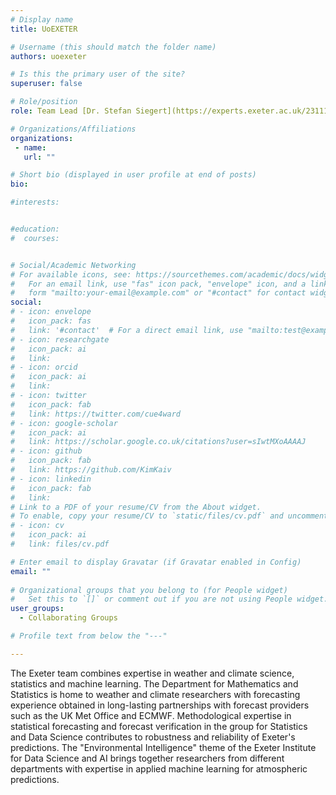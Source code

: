 ```yaml
---
# Display name
title: UoEXETER

# Username (this should match the folder name)
authors: uoexeter

# Is this the primary user of the site?
superuser: false

# Role/position 
role: Team Lead [Dr. Stefan Siegert](https://experts.exeter.ac.uk/23111-stefan-siegert)

# Organizations/Affiliations
organizations:
 - name: 
   url: "" 

# Short bio (displayed in user profile at end of posts)
bio: 

#interests:


#education:
#  courses:


# Social/Academic Networking
# For available icons, see: https://sourcethemes.com/academic/docs/widgets/#icons
#   For an email link, use "fas" icon pack, "envelope" icon, and a link in the
#   form "mailto:your-email@example.com" or "#contact" for contact widget.
social:
# - icon: envelope
#   icon_pack: fas
#   link: '#contact'  # For a direct email link, use "mailto:test@example.org".
# - icon: researchgate
#   icon_pack: ai
#   link: 
# - icon: orcid
#   icon_pack: ai
#   link: 
# - icon: twitter
#   icon_pack: fab
#   link: https://twitter.com/cue4ward
# - icon: google-scholar
#   icon_pack: ai
#   link: https://scholar.google.co.uk/citations?user=sIwtMXoAAAAJ
# - icon: github
#   icon_pack: fab
#   link: https://github.com/KimKaiv
# - icon: linkedin
#   icon_pack: fab
#   link: 
# Link to a PDF of your resume/CV from the About widget.
# To enable, copy your resume/CV to `static/files/cv.pdf` and uncomment the lines below.  
# - icon: cv
#   icon_pack: ai
#   link: files/cv.pdf

# Enter email to display Gravatar (if Gravatar enabled in Config)
email: ""
  
# Organizational groups that you belong to (for People widget)
#   Set this to `[]` or comment out if you are not using People widget.  
user_groups: 
  - Collaborating Groups

# Profile text from below the "---"

---
```

The Exeter team combines expertise in weather and climate science, statistics and 
machine learning. The Department for Mathematics and Statistics is home to weather 
and climate researchers with forecasting experience obtained in long-lasting 
partnerships with forecast providers such as the UK Met Office and ECMWF. 
Methodological expertise in statistical forecasting and forecast verification in 
the group for Statistics and Data Science contributes to robustness and reliability 
of Exeter's predictions. The "Environmental Intelligence" theme of the Exeter Institute 
for Data Science and AI brings together researchers from different departments with 
expertise in applied machine learning for atmospheric predictions.




